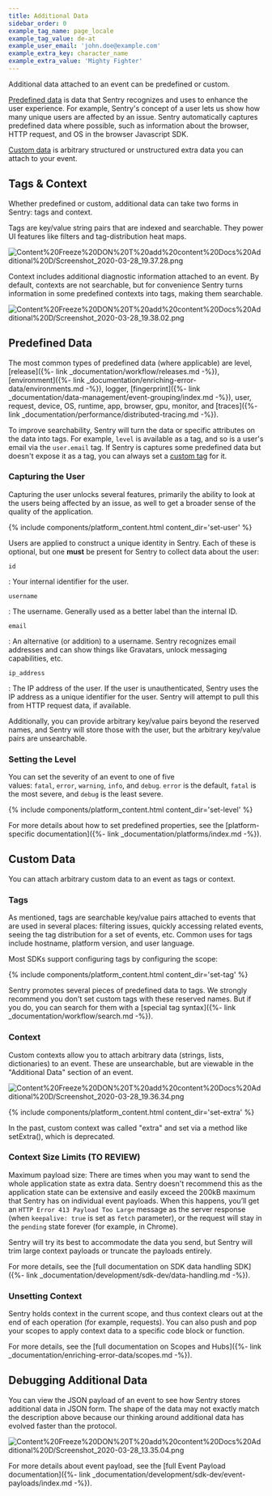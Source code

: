 ```yaml
---
title: Additional Data
sidebar_order: 0
example_tag_name: page_locale
example_tag_value: de-at
example_user_email: 'john.doe@example.com'
example_extra_key: character_name
example_extra_value: 'Mighty Fighter'
---
```


Additional data attached to an event can be predefined or custom.

[Predefined data](#predefined-data) is data that Sentry recognizes and uses to enhance the user experience. For example, Sentry's concept of a user lets us show how many unique users are affected by an issue. Sentry automatically captures predefined data where possible, such as information about the browser, HTTP request, and OS in the browser Javascript SDK.

[Custom data](#custom-data) is arbitrary structured or unstructured extra data you can attach to your event.

## Tags & Context

Whether predefined or custom, additional data can take two forms in Sentry: tags and context.

Tags are key/value string pairs that are indexed and searchable. They power UI features like filters and tag-distribution heat maps.

![Content%20Freeze%20DON%20T%20add%20content%20Docs%20Additional%20D/Screenshot_2020-03-28_19.37.28.png](Content%20Freeze%20DON%20T%20add%20content%20Docs%20Additional%20D/Screenshot_2020-03-28_19.37.28.png)

Context includes additional diagnostic information attached to an event. By default, contexts are not searchable, but for convenience Sentry turns information in some predefined contexts into tags, making them searchable.

![Content%20Freeze%20DON%20T%20add%20content%20Docs%20Additional%20D/Screenshot_2020-03-28_19.38.02.png](Content%20Freeze%20DON%20T%20add%20content%20Docs%20Additional%20D/Screenshot_2020-03-28_19.38.02.png)

## Predefined Data

The most common types of predefined data (where applicable) are level, [release]({%- link _documentation/workflow/releases.md -%}), [environment]({%- link _documentation/enriching-error-data/environments.md -%}), logger, [fingerprint]({%- link _documentation/data-management/event-grouping/index.md -%}), user, request, device, OS, runtime, app, browser, gpu, monitor, and [traces]({%- link _documentation/performance/distributed-tracing.md -%}).

To improve searchability, Sentry will turn the data or specific attributes on the data into tags. For example, `level` is available as a tag, and so is a user's email via the `user.email` tag. If Sentry is captures some predefined data but doesn't expose it as a tag, you can always set a [custom tag](#tags) for it.

### Capturing the User

Capturing the user unlocks several features, primarily the ability to look at the users being affected by an issue, as well to get a broader sense of the quality of the application.

{% include components/platform_content.html content_dir='set-user' %}

Users are applied to construct a unique identity in Sentry. Each of these is optional, but one **must** be present for Sentry to collect data about the user:

`id`

: Your internal identifier for the user.

`username`

: The username. Generally used as a better label than the internal ID.

`email`

: An alternative (or addition) to a username. Sentry recognizes email addresses and can show things like Gravatars, unlock messaging capabilities, etc.

`ip_address`

: The IP address of the user. If the user is unauthenticated, Sentry uses the IP address as a unique identifier for the user. Sentry will attempt to pull this from HTTP request data, if available.

Additionally, you can provide arbitrary key/value pairs beyond the reserved names, and Sentry will store those with the user, but the arbitrary key/value pairs are unsearchable.

### Setting the Level

You can set the severity of an event to one of five values: `fatal`, `error`, `warning`, `info`, and `debug`. `error` is the default, `fatal` is the most severe, and `debug` is the least severe.

{% include components/platform_content.html content_dir='set-level' %}

For more details about how to set predefined properties, see the [platform-specific documentation]({%- link _documentation/platforms/index.md -%}).

## Custom Data

You can attach arbitrary custom data to an event as tags or context.

### Tags

As mentioned, tags are searchable key/value pairs attached to events that are used in several places: filtering issues, quickly accessing related events, seeing the tag distribution for a set of events, etc. Common uses for tags include hostname, platform version, and user language.

Most SDKs support configuring tags by configuring the scope:

{% include components/platform_content.html content_dir='set-tag' %}

Sentry promotes several pieces of predefined data to tags. We strongly recommend you don't set custom tags with these reserved names. But if you do, you can search for them with a [special tag syntax]({%- link _documentation/workflow/search.md -%}).

### Context

Custom contexts allow you to attach arbitrary data (strings, lists, dictionaries) to an event. These are unsearchable, but are viewable in the "Additional Data" section of an event.

![Content%20Freeze%20DON%20T%20add%20content%20Docs%20Additional%20D/Screenshot_2020-03-28_19.36.34.png](Content%20Freeze%20DON%20T%20add%20content%20Docs%20Additional%20D/Screenshot_2020-03-28_19.36.34.png)

{% include components/platform_content.html content_dir='set-extra' %}

In the past, custom context was called "extra" and set via a method like setExtra(), which is deprecated.

### Context Size Limits (TO REVIEW)

Maximum payload size: There are times when you may want to send the whole application state as extra data. Sentry doesn't recommend this as the application state can be extensive and easily exceed the 200kB maximum that Sentry has on individual event payloads. When this happens, you’ll get an `HTTP Error 413 Payload Too Large` message as the server response (when `keepalive: true` is set as `fetch` parameter), or the request will stay in the `pending` state forever (for example, in Chrome).

Sentry will try its best to accommodate the data you send, but Sentry will trim large context payloads or truncate the payloads entirely. 

For more details, see the [full documentation on SDK data handling SDK]({%- link _documentation/development/sdk-dev/data-handling.md -%}).

### Unsetting Context

Sentry holds context in the current scope, and thus context clears out at the end of each operation (for example, requests). You can also push and pop your scopes to apply context data to a specific code block or function.

For more details, see the [full documentation on Scopes and Hubs]({%- link _documentation/enriching-error-data/scopes.md -%}).

## Debugging Additional Data

You can view the JSON payload of an event to see how Sentry stores additional data in JSON form. The shape of the data may not exactly match the description above because our thinking around additional data has evolved faster than the protocol.

![Content%20Freeze%20DON%20T%20add%20content%20Docs%20Additional%20D/Screenshot_2020-03-28_13.35.04.png](Content%20Freeze%20DON%20T%20add%20content%20Docs%20Additional%20D/Screenshot_2020-03-28_13.35.04.png)

For more details about event payload, see the [full Event Payload documentation]({%- link _documentation/development/sdk-dev/event-payloads/index.md -%}).
